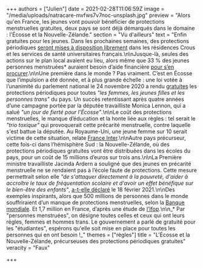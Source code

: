 +++
authors = ["Julien"]
date = 2021-02-28T11:06:59Z
image = "/media/uploads/natracare-mvfws7v7noc-unsplash.jpg"
preview = "Alors qu'en France, les jeunes vont pouvoir bénéficier de protections menstruelles gratuites, deux pays se sont déjà démarqués dans le domaine : l'Écosse et la Nouvelle-Zélande."
section = "Vu d'ailleurs"
text = "Enfin gratuites pour les jeunes. Dans les prochaines semaines, des protections périodiques [seront mises à disposition librement](https://www.francetvinfo.fr/sante/des-protections-periodiques-seront-distribuees-gratuitement-dans-les-universites-et-les-residences-des-crous-a-la-rentree-prochaine_4308037.html) dans les résidences Crous et les services de santé universitaires français.\n\nJusque-là, seules des actions sur le plan local avaient eu lieu, alors même que 33&nbsp;% des jeunes personnes menstruées* auraient besoin d’aide financière [pour s’en procurer](https://www.francetvinfo.fr/sante/hygiene/precarite-33-des-etudiantes-ont-besoin-d-une-aide-financiere-pour-acheter-des-protections-hygieniques-selon-la-fage_4287523.html).\n\nUne première dans le monde ? Pas vraiment. C’est en Écosse que l’impulsion a été donnée, et à plus grande échelle : une loi votée à l’unanimité du parlement national le 24 novembre 2020 a rendu [gratuites](https://beta.parliament.scot/-/media/files/legislation/bills/current-bills/period-products-free-provision-scotland-bill/introduced/policy-memorandum-period-products-scotland-bill.pdf) les protections périodiques pour toutes _\"les femmes, les jeunes filles et les personnes trans\"_ du pays. Un succès retentissant après quatre années d’une campagne portée par la députée travailliste Monica Lennon, qui a salué _\"un jour de fierté pour l’Écosse\"_.\n\nLe coût des protections menstruelles, le manque d’éducation et la honte liée aux règles : tel serait le _\"trio toxique\"_ qui provoquerait cette précarité menstruelle, contre laquelle s'est battue la députée. Au Royaume-Uni, une jeune femme sur 10 serait victime de cette situation, relate [France Inter](https://www.franceinter.fr/societe/l-ecosse-rend-les-protections-periodiques-accessibles-gratuitement-une-premiere-mondiale).\n\nAutre pays précurseur, cette fois-ci dans l’hémisphère Sud : la Nouvelle-Zélande, où des protections périodiques gratuites vont être distribuées dans les écoles du pays, pour un coût de 15 millions d’euros sur trois ans.\n\nLa Première ministre travailliste Jacinda Ardern a souligné que des jeunes en précarité menstruelle ne se rendaient pas à l’école faute de protections. Cette mesure permettrait selon elle _\"de s'attaquer directement à la pauvreté, d'aider à accroître le taux de fréquentation scolaire et d'avoir un effet bénéfique sur le bien-être des enfants\"_, [a-t-elle déclaré](https://www.francetvinfo.fr/sante/environnement-et-sante/nouvelle-zelande-distribution-gratuite-de-protections-periodiques-dans-les-ecoles-du-pays_4301795.html) le 18 février 2021.\n\nDes exemples inspirants, alors que 500 millions de personnes dans le monde souffriraient d’un manque de protections menstruelles, selon la [Banque mondiale](https://www.worldbank.org/en/news/feature/2018/05/25/menstrual-hygiene-management). Et 1,7 million en France, d’après une étude de [l’Ifop](https://www.ifop.com/publication/hygiene-et-precarite-en-france/).\n\n_&ast; Par \"personnes menstruées\", on désigne toutes celles et ceux qui ont leurs règles, femmes et hommes trans. Le gouvernement a parlé de gratuité pour les \"étudiantes\", espérons qu'elle soit mise en place pour toutes les personnes qui en ont besoin !_"
themes = ["règles"]
title = "L'Écosse et la Nouvelle-Zélande, précurseuses des protections périodiques gratuites"
veracity = "Faux"

+++
